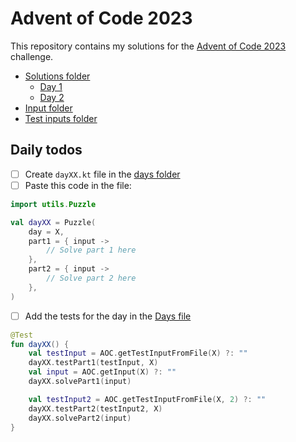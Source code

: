 # Advent of Code 2023

This repository contains my solutions for the [Advent of Code 2023](https://adventofcode.com/2023) challenge.

- [Solutions folder](./src/main/kotlin/days)
  - [Day 1](./src/main/kotlin/days/day01.kt)
  - [Day 2](./src/main/kotlin/days/day02.kt)
- [Input folder](./src/main/resources/inputs)
- [Test inputs folder](./src/main/resources/testInputs)

## Daily todos

- [ ] Create `dayXX.kt` file in the [days folder](./src/main/kotlin/days)
- [ ] Paste this code in the file:

```kt
import utils.Puzzle

val dayXX = Puzzle(
    day = X,
    part1 = { input ->
        // Solve part 1 here
    },
    part2 = { input ->
        // Solve part 2 here
    },
)
```

- [ ] Add the tests for the day in the [Days file](./src/test/kotlin/Days.kt)

```kt
@Test
fun dayXX() {
    val testInput = AOC.getTestInputFromFile(X) ?: ""
    dayXX.testPart1(testInput, X)
    val input = AOC.getInput(X) ?: ""
    dayXX.solvePart1(input)

    val testInput2 = AOC.getTestInputFromFile(X, 2) ?: ""
    dayXX.testPart2(testInput2, X)
    dayXX.solvePart2(input)
}
```